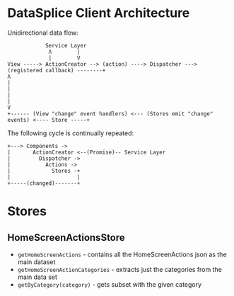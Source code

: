 # DataSplice Client Architecture

Unidirectional data flow:

```
            Service Layer
             Ʌ        |
             |        V
View -----> ActionCreator --> (action) ----> Dispatcher ---> (registered callback) --------+
Ʌ                                                                                          |
|                                                                                          |
|                                                                                          V
+------ (View "change" event handlers) <--- (Stores emit "change" events) <---- Store -----+
```
The following cycle is continually repeated:

```
+---> Components ->
|       ActionCreator <--(Promise)-- Service Layer
|         Dispatcher ->
|           Actions ->
|             Stores -+
|                     |
+-----(changed)-------+
```

# Stores

## HomeScreenActionsStore

- `getHomeScreenActions` - contains all the HomeScreenActions json as the main dataset
- `getHomeScreenActionCategories` - extracts just the categories from the main data set
- `getByCategory(category)` - gets subset with the given category
